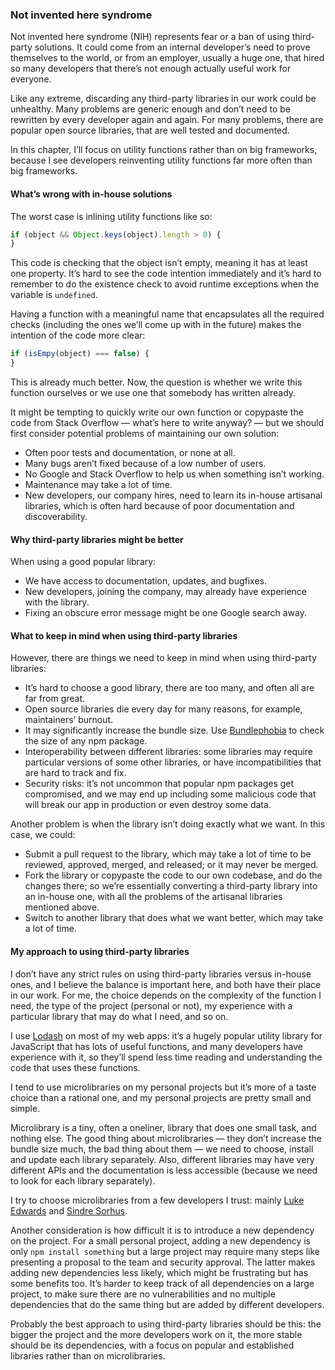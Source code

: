 ### Not invented here syndrome

Not invented here syndrome (NIH) represents fear or a ban of using third-party solutions. It could come from an internal developer’s need to prove themselves to the world, or from an employer, usually a huge one, that hired so many developers that there’s not enough actually useful work for everyone.

Like any extreme, discarding any third-party libraries in our work could be unhealthy. Many problems are generic enough and don’t need to be rewritten by every developer again and again. For many problems, there are popular open source libraries, that are well tested and documented.

In this chapter, I’ll focus on utility functions rather than on big frameworks, because I see developers reinventing utility functions far more often than big frameworks.

#### What’s wrong with in-house solutions

The worst case is inlining utility functions like so:

```js
if (object && Object.keys(object).length > 0) {
}
```

This code is checking that the object isn’t empty, meaning it has at least one property. It’s hard to see the code intention immediately and it’s hard to remember to do the existence check to avoid runtime exceptions when the variable is `undefined`.

Having a function with a meaningful name that encapsulates all the required checks (including the ones we’ll come up with in the future) makes the intention of the code more clear:

```js
if (isEmpy(object) === false) {
}
```

This is already much better. Now, the question is whether we write this function ourselves or we use one that somebody has written already.

It might be tempting to quickly write our own function or copypaste the code from Stack Overflow — what’s here to write anyway? — but we should first consider potential problems of maintaining our own solution:

- Often poor tests and documentation, or none at all.
- Many bugs aren’t fixed because of a low number of users.
- No Google and Stack Overflow to help us when something isn’t working.
- Maintenance may take a lot of time.
- New developers, our company hires, need to learn its in-house artisanal libraries, which is often hard because of poor documentation and discoverability.

#### Why third-party libraries might be better

When using a good popular library:

- We have access to documentation, updates, and bugfixes.
- New developers, joining the company, may already have experience with the library.
- Fixing an obscure error message might be one Google search away.

#### What to keep in mind when using third-party libraries

However, there are things we need to keep in mind when using third-party libraries:

- It’s hard to choose a good library, there are too many, and often all are far from great.
- Open source libraries die every day for many reasons, for example, maintainers’ burnout.
- It may significantly increase the bundle size. Use [Bundlephobia](https://bundlephobia.com/) to check the size of any npm package.
- Interoperability between different libraries: some libraries may require particular versions of some other libraries, or have incompatibilities that are hard to track and fix.
- Security risks: it’s not uncommon that popular npm packages get compromised, and we may end up including some malicious code that will break our app in production or even destroy some data.

Another problem is when the library isn’t doing exactly what we want. In this case, we could:

- Submit a pull request to the library, which may take a lot of time to be reviewed, approved, merged, and released; or it may never be merged.
- Fork the library or copypaste the code to our own codebase, and do the changes there; so we’re essentially converting a third-party library into an in-house one, with all the problems of the artisanal libraries mentioned above.
- Switch to another library that does what we want better, which may take a lot of time.

#### My approach to using third-party libraries

I don’t have any strict rules on using third-party libraries versus in-house ones, and I believe the balance is important here, and both have their place in our work. For me, the choice depends on the complexity of the function I need, the type of the project (personal or not), my experience with a particular library that may do what I need, and so on.

I use [Lodash](https://lodash.com/) on most of my web apps: it’s a hugely popular utility library for JavaScript that has lots of useful functions, and many developers have experience with it, so they’ll spend less time reading and understanding the code that uses these functions.

I tend to use microlibraries on my personal projects but it’s more of a taste choice than a rational one, and my personal projects are pretty small and simple.

Microlibrary is a tiny, often a oneliner, library that does one small task, and nothing else. The good thing about microlibraries — they don’t increase the bundle size much, the bad thing about them — we need to choose, install and update each library separately. Also, different libraries may have very different APIs and the documentation is less accessible (because we need to look for each library separately).

I try to choose microlibraries from a few developers I trust: mainly [Luke Edwards](https://www.npmjs.com/~lukeed) and [Sindre Sorhus](https://www.npmjs.com/~sindresorhus).

Another consideration is how difficult it is to introduce a new dependency on the project. For a small personal project, adding a new dependency is only `npm install something` but a large project may require many steps like presenting a proposal to the team and security approval. The latter makes adding new dependencies less likely, which might be frustrating but has some benefits too. It’s harder to keep track of all dependencies on a large project, to make sure there are no vulnerabilities and no multiple dependencies that do the same thing but are added by different developers.

Probably the best approach to using third-party libraries should be this: the bigger the project and the more developers work on it, the more stable should be its dependencies, with a focus on popular and established libraries rather than on microlibraries.
